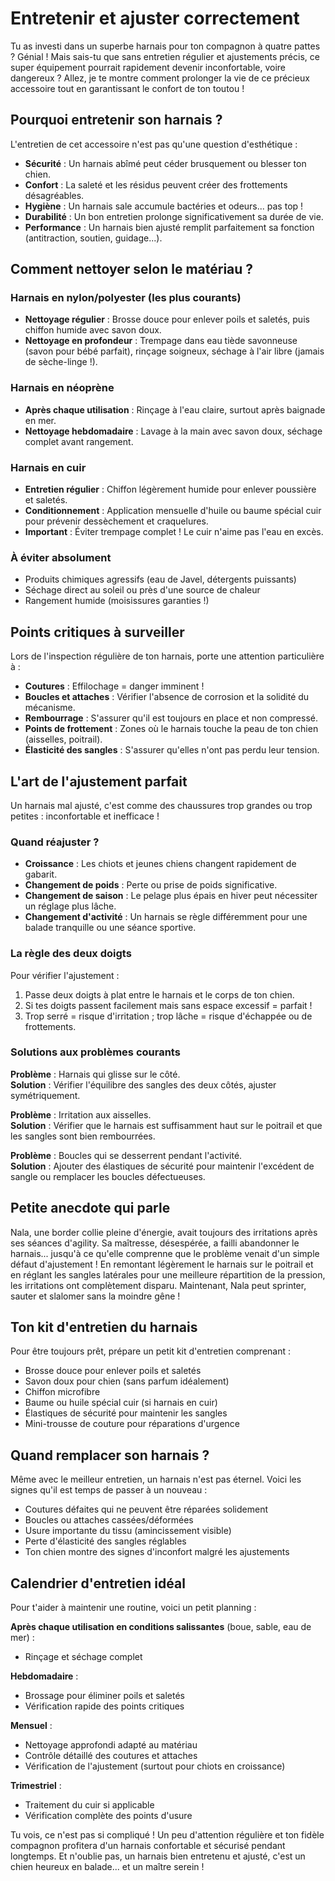 # Entretenir et ajuster correctement

Tu as investi dans un superbe harnais pour ton compagnon à quatre pattes ? Génial ! Mais sais-tu que sans entretien régulier et ajustements précis, ce super équipement pourrait rapidement devenir inconfortable, voire dangereux ? Allez, je te montre comment prolonger la vie de ce précieux accessoire tout en garantissant le confort de ton toutou !

## Pourquoi entretenir son harnais ?

L'entretien de cet accessoire n'est pas qu'une question d'esthétique :

- **Sécurité** : Un harnais abîmé peut céder brusquement ou blesser ton chien.
- **Confort** : La saleté et les résidus peuvent créer des frottements désagréables.
- **Hygiène** : Un harnais sale accumule bactéries et odeurs... pas top !
- **Durabilité** : Un bon entretien prolonge significativement sa durée de vie.
- **Performance** : Un harnais bien ajusté remplit parfaitement sa fonction (antitraction, soutien, guidage...).

## Comment nettoyer selon le matériau ?

### Harnais en nylon/polyester (les plus courants)
- **Nettoyage régulier** : Brosse douce pour enlever poils et saletés, puis chiffon humide avec savon doux.
- **Nettoyage en profondeur** : Trempage dans eau tiède savonneuse (savon pour bébé parfait), rinçage soigneux, séchage à l'air libre (jamais de sèche-linge !).

### Harnais en néoprène
- **Après chaque utilisation** : Rinçage à l'eau claire, surtout après baignade en mer.
- **Nettoyage hebdomadaire** : Lavage à la main avec savon doux, séchage complet avant rangement.

### Harnais en cuir
- **Entretien régulier** : Chiffon légèrement humide pour enlever poussière et saletés.
- **Conditionnement** : Application mensuelle d'huile ou baume spécial cuir pour prévenir dessèchement et craquelures.
- **Important** : Éviter trempage complet ! Le cuir n'aime pas l'eau en excès.

### À éviter absolument
- Produits chimiques agressifs (eau de Javel, détergents puissants)
- Séchage direct au soleil ou près d'une source de chaleur
- Rangement humide (moisissures garanties !)

## Points critiques à surveiller

Lors de l'inspection régulière de ton harnais, porte une attention particulière à :

- **Coutures** : Effilochage = danger imminent !
- **Boucles et attaches** : Vérifier l'absence de corrosion et la solidité du mécanisme.
- **Rembourrage** : S'assurer qu'il est toujours en place et non compressé.
- **Points de frottement** : Zones où le harnais touche la peau de ton chien (aisselles, poitrail).
- **Élasticité des sangles** : S'assurer qu'elles n'ont pas perdu leur tension.

## L'art de l'ajustement parfait

Un harnais mal ajusté, c'est comme des chaussures trop grandes ou trop petites : inconfortable et inefficace !

### Quand réajuster ?
- **Croissance** : Les chiots et jeunes chiens changent rapidement de gabarit.
- **Changement de poids** : Perte ou prise de poids significative.
- **Changement de saison** : Le pelage plus épais en hiver peut nécessiter un réglage plus lâche.
- **Changement d'activité** : Un harnais se règle différemment pour une balade tranquille ou une séance sportive.

### La règle des deux doigts
Pour vérifier l'ajustement :
1. Passe deux doigts à plat entre le harnais et le corps de ton chien.
2. Si tes doigts passent facilement mais sans espace excessif = parfait !
3. Trop serré = risque d'irritation ; trop lâche = risque d'échappée ou de frottements.

### Solutions aux problèmes courants

**Problème** : Harnais qui glisse sur le côté.  
**Solution** : Vérifier l'équilibre des sangles des deux côtés, ajuster symétriquement.

**Problème** : Irritation aux aisselles.  
**Solution** : Vérifier que le harnais est suffisamment haut sur le poitrail et que les sangles sont bien rembourrées.

**Problème** : Boucles qui se desserrent pendant l'activité.  
**Solution** : Ajouter des élastiques de sécurité pour maintenir l'excédent de sangle ou remplacer les boucles défectueuses.

## Petite anecdote qui parle

Nala, une border collie pleine d'énergie, avait toujours des irritations après ses séances d'agility. Sa maîtresse, désespérée, a failli abandonner le harnais... jusqu'à ce qu'elle comprenne que le problème venait d'un simple défaut d'ajustement ! En remontant légèrement le harnais sur le poitrail et en réglant les sangles latérales pour une meilleure répartition de la pression, les irritations ont complètement disparu. Maintenant, Nala peut sprinter, sauter et slalomer sans la moindre gêne !

## Ton kit d'entretien du harnais

Pour être toujours prêt, prépare un petit kit d'entretien comprenant :
- Brosse douce pour enlever poils et saletés
- Savon doux pour chien (sans parfum idéalement)
- Chiffon microfibre
- Baume ou huile spécial cuir (si harnais en cuir)
- Élastiques de sécurité pour maintenir les sangles
- Mini-trousse de couture pour réparations d'urgence

## Quand remplacer son harnais ?

Même avec le meilleur entretien, un harnais n'est pas éternel. Voici les signes qu'il est temps de passer à un nouveau :

- Coutures défaites qui ne peuvent être réparées solidement
- Boucles ou attaches cassées/déformées
- Usure importante du tissu (amincissement visible)
- Perte d'élasticité des sangles réglables
- Ton chien montre des signes d'inconfort malgré les ajustements

## Calendrier d'entretien idéal

Pour t'aider à maintenir une routine, voici un petit planning :

**Après chaque utilisation en conditions salissantes** (boue, sable, eau de mer) :
- Rinçage et séchage complet

**Hebdomadaire** :
- Brossage pour éliminer poils et saletés
- Vérification rapide des points critiques

**Mensuel** :
- Nettoyage approfondi adapté au matériau
- Contrôle détaillé des coutures et attaches
- Vérification de l'ajustement (surtout pour chiots en croissance)

**Trimestriel** :
- Traitement du cuir si applicable
- Vérification complète des points d'usure

Tu vois, ce n'est pas si compliqué ! Un peu d'attention régulière et ton fidèle compagnon profitera d'un harnais confortable et sécurisé pendant longtemps. Et n'oublie pas, un harnais bien entretenu et ajusté, c'est un chien heureux en balade... et un maître serein ! 